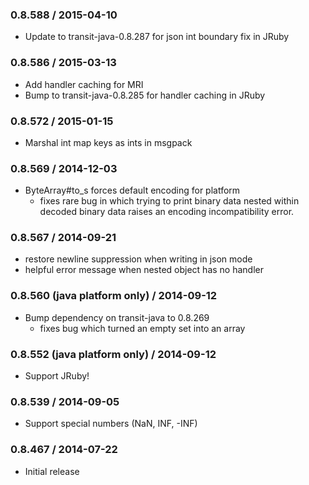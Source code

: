 ### 0.8.588 / 2015-04-10

* Update to transit-java-0.8.287 for json int boundary fix in JRuby

### 0.8.586 / 2015-03-13

* Add handler caching for MRI
* Bump to transit-java-0.8.285 for handler caching in JRuby

### 0.8.572 / 2015-01-15

* Marshal int map keys as ints in msgpack

### 0.8.569 / 2014-12-03

* ByteArray#to_s forces default encoding for platform
  * fixes rare bug in which trying to print binary data nested within
    decoded binary data raises an encoding incompatibility error.

### 0.8.567 / 2014-09-21

* restore newline suppression when writing in json mode
* helpful error message when nested object has no handler

### 0.8.560 (java platform only) / 2014-09-12

* Bump dependency on transit-java to 0.8.269
  * fixes bug which turned an empty set into an array

### 0.8.552 (java platform only) / 2014-09-12

* Support JRuby!

### 0.8.539 / 2014-09-05

* Support special numbers (NaN, INF, -INF)

### 0.8.467 / 2014-07-22

* Initial release
